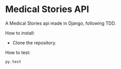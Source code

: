 # Medical Stories API

A Medical Stories api made in Django, following TDD.

How to install:

- Clone the repository.

How to test:
```bash
py.test
```
